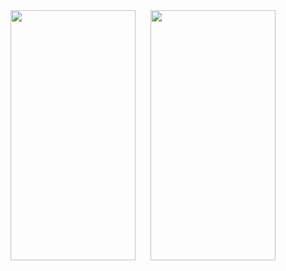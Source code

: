 <img src="https://github.com/user-attachments/assets/02f45533-cd54-4982-9288-b325071b0224"  width="200" height="400" style="margin-right: 20px;"/>
<img src="https://github.com/user-attachments/assets/0c19e2cf-187f-4c0e-998e-229ef4f4d5a6"  width="200" height="400"/>
